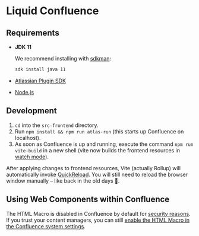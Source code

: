 # Liquid Confluence

## Requirements

- **JDK 11**
  
  We recommend installing with [sdkman](https://sdkman.io):
  ```bash
  sdk install java 11
  ```
- [Atlassian Plugin SDK](https://developer.atlassian.com/server/framework/atlassian-sdk/install-the-atlassian-sdk-on-a-linux-or-mac-system/)
- [Node.js](https://nodejs.org/en/download/)

## Development

1. `cd` into the `src-frontend` directory.
2. Run `npm install && npm run atlas-run` (this starts up Confluence on localhost).
3. As soon as Confluence is up and running, execute the command `npm run vite-build` in a new shell (vite now builds the frontend resources in [watch mode](https://vitejs.dev/config/build-options.html#build-watch)).

After applying changes to frontend resources, Vite (actually Rollup) will automatically invoke [QuickReload](https://developer.atlassian.com/server/framework/atlassian-sdk/automatic-plugin-reinstallation-with-quickreload/). You will still need to reload the browser window manually – like back in the old days 🔄.

## Using Web Components within Confluence

The HTML Macro is disabled in Confluence by default for [security reasons](https://confluence.atlassian.com/doc/html-macro-38273085.html#HTMLMacro-Securityconsiderations). If you trust your content managers, you can still [enable the HTML Macro in the Confluence system settings](https://confluence.atlassian.com/doc/html-macro-38273085.html#HTMLMacro-EnablingtheHTMLMacro).